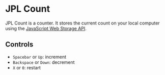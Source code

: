 # JPL Count
JPL Count is a counter. It stores the current count on your local computer using the [JavaScript Web Storage API](https://developer.mozilla.org/en-US/docs/Web/API/Web_Storage_API).

## Controls
- `Spacebar` or `Up`: increment
- `Backspace` or `Down`: decrement
- `X` or `0`: restart
